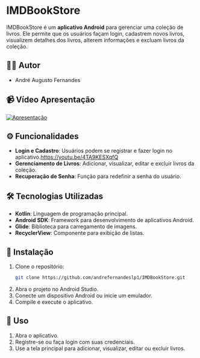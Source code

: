 # IMDBookStore

IMDBookStore é um **aplicativo Android** para gerenciar uma coleção de livros. Ele permite que os usuários façam login, cadastrem novos livros, visualizem detalhes dos livros, alterem informações e excluam livros da coleção.

## 👨‍💻 Autor

- André Augusto Fernandes

## 📹 Vídeo Apresentação

[![Apresentação](https://img.youtube.com/vi/4TA9KESXqfQ/0.jpg)](https://youtu.be/4TA9KESXqfQ)

## ⚙️ Funcionalidades

- **Login e Cadastro**: Usuários podem se registrar e fazer login no aplicativo.https://youtu.be/4TA9KESXqfQ
- **Gerenciamento de Livros**: Adicionar, visualizar, editar e excluir livros da coleção.
- **Recuperação de Senha**: Função para redefinir a senha do usuário.

## 🛠️ Tecnologias Utilizadas

- **Kotlin**: Linguagem de programação principal.
- **Android SDK**: Framework para desenvolvimento de aplicativos Android.
- **Glide**: Biblioteca para carregamento de imagens.
- **RecyclerView**: Componente para exibição de listas.

## 🚀 Instalação

1. Clone o repositório:
    ```sh
    git clone https://github.com/andrefernandeslp1/IMDBookStore.git
    ```
2. Abra o projeto no Android Studio.
3. Conecte um dispositivo Android ou inicie um emulador.
4. Compile e execute o aplicativo.

## 📲 Uso

1. Abra o aplicativo.
2. Registre-se ou faça login com suas credenciais.
3. Use a tela principal para adicionar, visualizar, editar ou excluir livros.

